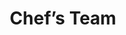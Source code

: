 ---
title: "Chef’s Team"
subTitle: "MEET OUR TEAM"
Chefs:
  - fullname: Jack rider
    position: senior chef
    image: /chef/chef1.png
  - fullname: Jack rider
    position: senior chef
    image: /chef/chef1.png
  - fullname: Jack rider
    position: senior chef
    image: /chef/chef1.png
  - fullname: Jack rider
    position: senior chef
    image: /chef/chef1.png
---